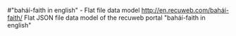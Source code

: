 #"baháí-faith in english" - Flat file data model
http://en.recuweb.com/baháí-faith/
Flat JSON file data model of the recuweb portal "baháí-faith in english"
